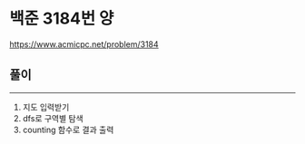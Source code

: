 # 백준 3184번 양
https://www.acmicpc.net/problem/3184

## 풀이

---
1. 지도 입력받기
2. dfs로 구역별 탐색
3. counting 함수로 결과 출력